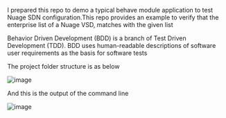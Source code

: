 I prepared this repo to demo a typical behave module application to test Nuage SDN configuration.This repo provides an example to verify that the enterprise list of a Nuage VSD, matches with the given list

Behavior Driven Development (BDD) is a branch of Test Driven Development (TDD). BDD uses human-readable descriptions of software user requirements as the basis for software tests

The project folder structure is as below


![image](https://github.com/muzafferkahraman/nuage_test_with_behave/assets/16094865/54a4766a-5cef-4422-9483-d0bedf995bd1)



And this is the output of the command line



![image](https://github.com/muzafferkahraman/nuage_test_with_behave/assets/16094865/13bc550b-ebee-46a9-ad48-9e2583bb07b7)

